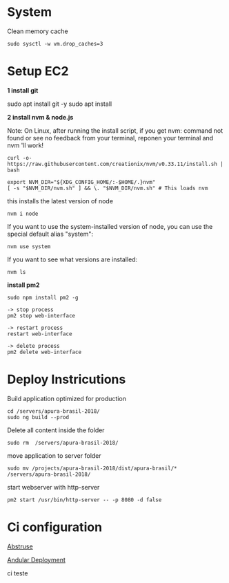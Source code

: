 # System

Clean memory cache 

    sudo sysctl -w vm.drop_caches=3


# Setup EC2

**1 install git**

sudo apt install git -y
sudo apt install 

**2 install nvm & node.js**

Note: On Linux, after running the install script, if you get nvm: command not found or see no feedback from your terminal, reponen your terminal and nvm 'll work!

    curl -o- https://raw.githubusercontent.com/creationix/nvm/v0.33.11/install.sh | bash

    export NVM_DIR="${XDG_CONFIG_HOME/:-$HOME/.}nvm"
    [ -s "$NVM_DIR/nvm.sh" ] && \. "$NVM_DIR/nvm.sh" # This loads nvm

this installs the latest version of node

    nvm i node

If you want to use the system-installed version of node, you can use the special default alias "system":

    nvm use system

If you want to see what versions are installed:

    nvm ls

**install pm2**

    sudo npm install pm2 -g

    -> stop process
    pm2 stop web-interface
    
    -> restart process
    restart web-interface

    -> delete process
    pm2 delete web-interface

# Deploy Instricutions

Build application optimized for production

    cd /servers/apura-brasil-2018/
    sudo ng build --prod

Delete all content inside the folder

    sudo rm  /servers/apura-brasil-2018/

move application to server folder

    sudo mv /projects/apura-brasil-2018/dist/apura-brasil/* /servers/apura-brasil-2018/

start webserver with http-server

    pm2 start /usr/bin/http-server -- -p 8080 -d false



# Ci configuration
[Abstruse](https://github.com/bleenco/abstruse)

[Andular Deployment](https://angular.io/guide/deployment)

ci teste
